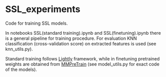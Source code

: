 # SSL_experiments

Code for training SSL models.

In notebooks SSL(standard training).ipynb and SSL(finetuning).ipynb there is a general pipeline for training procedure.
For evaluation KNN classification (cross-validation score) on extracted features is used (see knn_utils.py).

Standard training follows [Lightly](https://github.com/lightly-ai/lightly) framework, while in finetuning pretrained weights are obtained from [MMPreTrain](https://github.com/open-mmlab/mmpretrain/tree/main#installation) (see model_utils.py for exact code of the models).
